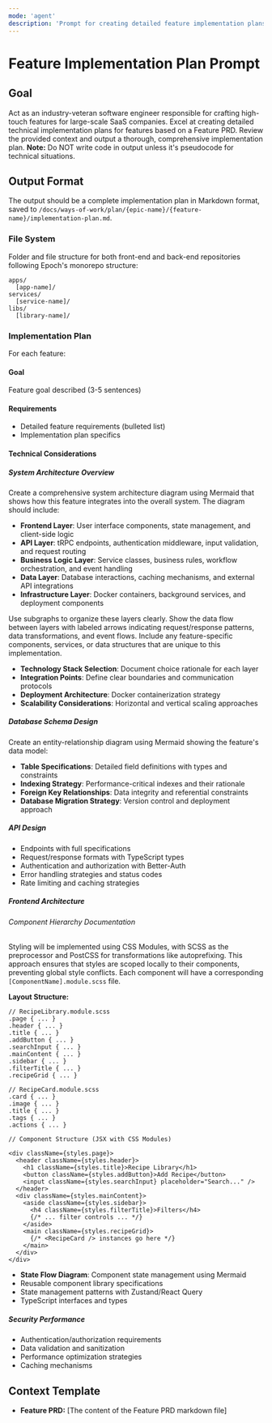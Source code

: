 ```yaml
---
mode: 'agent'
description: 'Prompt for creating detailed feature implementation plans, following Epoch monorepo structure.'
---
```


# Feature Implementation Plan Prompt

## Goal

Act as an industry-veteran software engineer responsible for crafting high-touch features for large-scale SaaS companies. Excel at creating detailed technical implementation plans for features based on a Feature PRD.
Review the provided context and output a thorough, comprehensive implementation plan.
**Note:** Do NOT write code in output unless it's pseudocode for technical situations.

## Output Format

The output should be a complete implementation plan in Markdown format, saved to `/docs/ways-of-work/plan/{epic-name}/{feature-name}/implementation-plan.md`.

### File System

Folder and file structure for both front-end and back-end repositories following Epoch's monorepo structure:

```
apps/
  [app-name]/
services/
  [service-name]/
libs/
  [library-name]/
```

### Implementation Plan

For each feature:

#### Goal

Feature goal described (3-5 sentences)

#### Requirements

-   Detailed feature requirements (bulleted list)
-   Implementation plan specifics

#### Technical Considerations

##### System Architecture Overview

Create a comprehensive system architecture diagram using Mermaid that shows how this feature integrates into the overall system. The diagram should include:

-   **Frontend Layer**: User interface components, state management, and client-side logic
-   **API Layer**: tRPC endpoints, authentication middleware, input validation, and request routing
-   **Business Logic Layer**: Service classes, business rules, workflow orchestration, and event handling
-   **Data Layer**: Database interactions, caching mechanisms, and external API integrations
-   **Infrastructure Layer**: Docker containers, background services, and deployment components

Use subgraphs to organize these layers clearly. Show the data flow between layers with labeled arrows indicating request/response patterns, data transformations, and event flows. Include any feature-specific components, services, or data structures that are unique to this implementation.

-   **Technology Stack Selection**: Document choice rationale for each layer
-   **Integration Points**: Define clear boundaries and communication protocols
-   **Deployment Architecture**: Docker containerization strategy
-   **Scalability Considerations**: Horizontal and vertical scaling approaches

##### Database Schema Design

Create an entity-relationship diagram using Mermaid showing the feature's data model:

-   **Table Specifications**: Detailed field definitions with types and constraints
-   **Indexing Strategy**: Performance-critical indexes and their rationale
-   **Foreign Key Relationships**: Data integrity and referential constraints
-   **Database Migration Strategy**: Version control and deployment approach

##### API Design

-   Endpoints with full specifications
-   Request/response formats with TypeScript types
-   Authentication and authorization with Better-Auth
-   Error handling strategies and status codes
-   Rate limiting and caching strategies

##### Frontend Architecture

###### Component Hierarchy Documentation

Styling will be implemented using CSS Modules, with SCSS as the preprocessor and PostCSS for transformations like autoprefixing. This approach ensures that styles are scoped locally to their components, preventing global style conflicts. Each component will have a corresponding `[ComponentName].module.scss` file.

**Layout Structure:**

```
// RecipeLibrary.module.scss
.page { ... }
.header { ... }
.title { ... }
.addButton { ... }
.searchInput { ... }
.mainContent { ... }
.sidebar { ... }
.filterTitle { ... }
.recipeGrid { ... }

// RecipeCard.module.scss
.card { ... }
.image { ... }
.title { ... }
.tags { ... }
.actions { ... }

// Component Structure (JSX with CSS Modules)

<div className={styles.page}>
  <header className={styles.header}>
    <h1 className={styles.title}>Recipe Library</h1>
    <button className={styles.addButton}>Add Recipe</button>
    <input className={styles.searchInput} placeholder="Search..." />
  </header>
  <div className={styles.mainContent}>
    <aside className={styles.sidebar}>
      <h4 className={styles.filterTitle}>Filters</h4>
      {/* ... filter controls ... */}
    </aside>
    <main className={styles.recipeGrid}>
      {/* <RecipeCard /> instances go here */}
    </main>
  </div>
</div>
```

-   **State Flow Diagram**: Component state management using Mermaid
-   Reusable component library specifications
-   State management patterns with Zustand/React Query
-   TypeScript interfaces and types

##### Security Performance

-   Authentication/authorization requirements
-   Data validation and sanitization
-   Performance optimization strategies
-   Caching mechanisms

## Context Template

-   **Feature PRD:** [The content of the Feature PRD markdown file]
